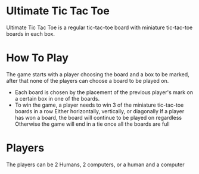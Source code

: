 # Ultimate Tic Tac Toe
 Ultimate Tic Tac Toe is a regular tic-tac-toe board with miniature tic-tac-toe boards in each box.

# How To Play
The game starts with a player choosing the board and a box to be marked, after that none of the players can choose a board to be played on. 
   - Each board is chosen by the placement of the previous player's mark on a certain box in one of the boards.
   - To win the game, a player needs to win 3 of the miniature tic-tac-toe boards in a row
        Either horizontally, vertically, or diagonally
        If a player has won a board, the board will continue to be played on regardless
    Otherwise the game will end in a tie once all the boards are full


# Players
The players can be 2 Humans, 2 computers, or a human and a computer